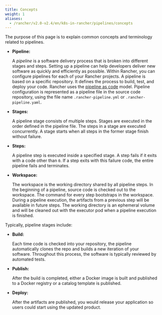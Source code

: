 ```yaml
---
title: Concepts
weight: 1
aliases:
  - /rancher/v2.0-v2.4/en/k8s-in-rancher/pipelines/concepts
---
```


The purpose of this page is to explain common concepts and terminology related to pipelines.

- **Pipeline:**

    A _pipeline_ is a software delivery process that is broken into different stages and steps. Setting up a pipeline can help developers deliver new software as quickly and efficiently as possible. Within Rancher, you can configure pipelines for each of your Rancher projects. A pipeline is based on a specific repository. It defines the process to build, test, and deploy your code. Rancher uses the [pipeline as code](https://jenkins.io/doc/book/pipeline-as-code.md) model. Pipeline configuration is represented as a pipeline file in the source code repository, using the file name `.rancher-pipeline.yml` or `.rancher-pipeline.yaml`.

- **Stages:**

    A pipeline stage consists of multiple steps. Stages are executed in the order defined in the pipeline file. The steps in a stage are executed concurrently. A stage starts when all steps in the former stage finish without failure.

- **Steps:**

    A pipeline step is executed inside a specified stage. A step fails if it exits with a code other than `0`. If a step exits with this failure code, the entire pipeline fails and terminates.

- **Workspace:**

    The workspace is the working directory shared by all pipeline steps. In the beginning of a pipeline, source code is checked out to the workspace. The command for every step bootstraps in the workspace. During a pipeline execution, the artifacts from a previous step will be available in future steps. The working directory is an ephemeral volume and will be cleaned out with the executor pod when a pipeline execution is finished.

Typically, pipeline stages include:

- **Build:**

    Each time code is checked into your repository, the pipeline automatically clones the repo and builds a new iteration of your software. Throughout this process, the software is typically reviewed by automated tests.

- **Publish:**

    After the build is completed, either a Docker image is built and published to a Docker registry or a catalog template is published.

- **Deploy:**

    After the artifacts are published, you would release your application so users could start using the updated product.
